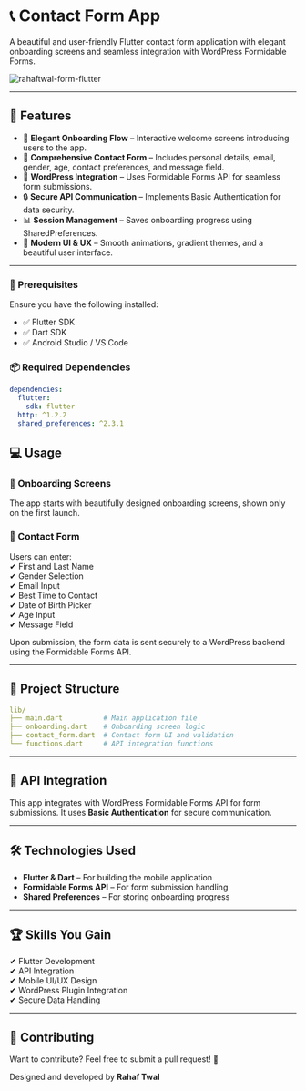 # 📞 Contact Form App  

A beautiful and user-friendly Flutter contact form application with elegant onboarding screens and seamless integration with WordPress Formidable Forms.

![rahaftwal-form-flutter](https://github.com/user-attachments/assets/31a106f5-2477-4b7a-ab0c-228fc018cea1)

---

## 🌟 Features  
- 🚀 **Elegant Onboarding Flow** – Interactive welcome screens introducing users to the app.  
- 📝 **Comprehensive Contact Form** – Includes personal details, email, gender, age, contact preferences, and message field.  
- 🔗 **WordPress Integration** – Uses Formidable Forms API for seamless form submissions.  
- 🔒 **Secure API Communication** – Implements Basic Authentication for data security.  
- 📊 **Session Management** – Saves onboarding progress using SharedPreferences.  
- 🎨 **Modern UI & UX** – Smooth animations, gradient themes, and a beautiful user interface.  

---


### 📌 Prerequisites  
Ensure you have the following installed:  
- ✅ Flutter SDK  
- ✅ Dart SDK  
- ✅ Android Studio / VS Code  

### 📦 Required Dependencies  
```yaml
dependencies:
  flutter:
    sdk: flutter
  http: ^1.2.2
  shared_preferences: ^2.3.1
```


## 💻 Usage  

### 🔹 Onboarding Screens  
The app starts with beautifully designed onboarding screens, shown only on the first launch.

### 🔹 Contact Form  
Users can enter:  
✔ First and Last Name  
✔ Gender Selection  
✔ Email Input  
✔ Best Time to Contact  
✔ Date of Birth Picker  
✔ Age Input  
✔ Message Field  

Upon submission, the form data is sent securely to a WordPress backend using the Formidable Forms API.

---

## 📁 Project Structure  
```yaml
lib/
├── main.dart          # Main application file
├── onboarding.dart    # Onboarding screen logic
├── contact_form.dart  # Contact form UI and validation
└── functions.dart     # API integration functions
```

---

## 🔗 API Integration  
This app integrates with WordPress Formidable Forms API for form submissions. It uses **Basic Authentication** for secure communication.  

---

## 🛠 Technologies Used  
- **Flutter & Dart** – For building the mobile application  
- **Formidable Forms API** – For form submission handling  
- **Shared Preferences** – For storing onboarding progress  

---

## 🏆 Skills You Gain  
✔ Flutter Development  
✔ API Integration  
✔ Mobile UI/UX Design  
✔ WordPress Plugin Integration  
✔ Secure Data Handling  

---


## 🤝 Contributing  
Want to contribute? Feel free to submit a pull request! 🚀  

Designed and developed by **Rahaf Twal**
